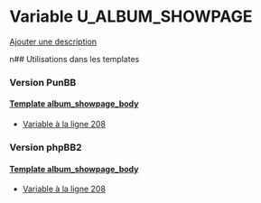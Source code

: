 # Variable U_ALBUM_SHOWPAGE
[Ajouter une description](https://fa-tvars.appspot.com/U_ALBUM_SHOWPAGE)

n## Utilisations dans les templates

### Version PunBB

#### [Template album_showpage_body](punbb/album_showpage_body.md)
* [Variable à la ligne 208](../punbb/album_showpage_body.tpl#L208)

### Version phpBB2

#### [Template album_showpage_body](subsilver/album_showpage_body.md)
* [Variable à la ligne 208](../subsilver/album_showpage_body.tpl#L208)